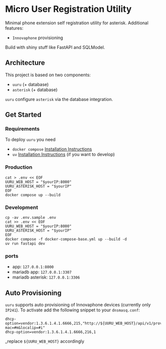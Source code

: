 # Micro User Registration Utility

Minimal phone extension self registration utility for asterisk.
Additional features:

* `Innovaphone` provisioning

Build with shiny stuff like FastAPI and SQLModel.

## Architecture

This project is based on two components:

* `uuru` (+ database)
* `asterisk` (+ database)

`uuru` configure `asterisk` via the database integration.

## Get Started

### Requirements

To deploy `uuru` you need

* `docker compose` [Installation Instructions](https://docs.docker.com/compose/install/)
* `uv` [Installation Instructions](https://docs.astral_.sh/uv/getting-started/installation/) (if you want to develop)

### Production

```
cat > .env << EOF
UURU_WEB_HOST = "$yourIP:8000"
UURU_ASTERISK_HOST = "$yourIP"
EOF
docker compose up --build
```

### Development

```
cp -av .env.sample .env
cat >> .env << EOF
UURU_WEB_HOST = "$yourIP:8000"
UURU_ASTERISK_HOST = "$yourIP"
EOF
docker compose -f docker-compose-base.yml up --build -d
uv run fastapi dev
```

### ports

* app: `127.0.0.1:8000`
* mariadb app: `127.0.0.1:3307`
* mariadb asterisk: `127.0.0.1:3306`

## Auto Provisioning

`uuru` supports auto provisioning of Innovaphone devices (currently only `IP241`).
To activate add the following snippet to your `dnsmasq.conf`:
```
dhcp-option=vendor:1.3.6.1.4.1.6666,215,"http://${UURU_WEB_HOST}/api/v1/provisioning/innovaphone/update?mac=#m&localip=#i"
dhcp-option=vendor:1.3.6.1.4.1.6666,216,1
```

_replace `${UURU_WEB_HOST}` accordingly